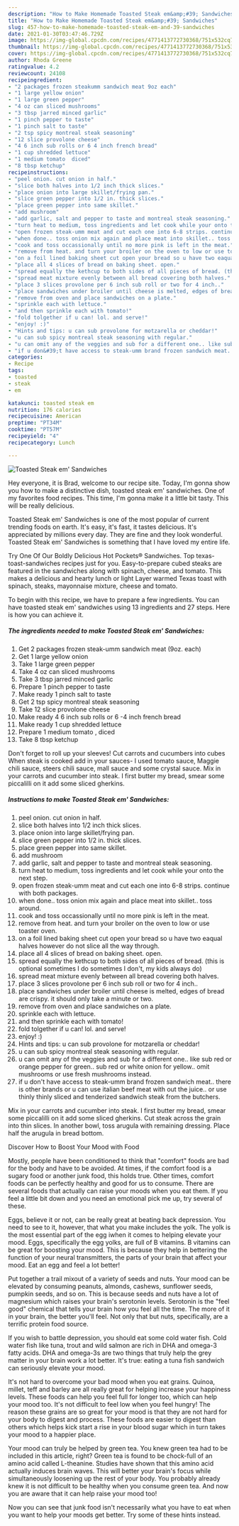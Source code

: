 ```yaml
---
description: "How to Make Homemade Toasted Steak em&amp;#39; Sandwiches"
title: "How to Make Homemade Toasted Steak em&amp;#39; Sandwiches"
slug: 457-how-to-make-homemade-toasted-steak-em-and-39-sandwiches
date: 2021-01-30T03:47:46.729Z
image: https://img-global.cpcdn.com/recipes/4771413772730368/751x532cq70/toasted-steak-em-sandwiches-recipe-main-photo.jpg
thumbnail: https://img-global.cpcdn.com/recipes/4771413772730368/751x532cq70/toasted-steak-em-sandwiches-recipe-main-photo.jpg
cover: https://img-global.cpcdn.com/recipes/4771413772730368/751x532cq70/toasted-steak-em-sandwiches-recipe-main-photo.jpg
author: Rhoda Greene
ratingvalue: 4.2
reviewcount: 24108
recipeingredient:
- "2 packages frozen steakumm sandwich meat 9oz each"
- "1 large yellow onion"
- "1 large green pepper"
- "4 oz can sliced mushrooms"
- "3 tbsp jarred minced garlic"
- "1 pinch pepper to taste"
- "1 pinch salt to taste"
- "2 tsp spicy montreal steak seasoning"
- "12 slice provolone cheese"
- "4 6 inch sub rolls or 6 4 inch french bread"
- "1 cup shredded lettuce"
- "1 medium tomato  diced"
- "8 tbsp ketchup"
recipeinstructions:
- "peel onion. cut onion in half."
- "slice both halves into 1/2 inch thick slices."
- "place onion into large skillet/frying pan."
- "slice green pepper into 1/2 in. thick slices."
- "place green pepper into same skillet."
- "add mushroom"
- "add garlic, salt and pepper to taste and montreal steak seasoning."
- "turn heat to medium, toss ingredients and let cook while your onto the next step."
- "open frozen steak-umm meat and cut each one into 6-8 strips. continue with both packages."
- "when done.. toss onion mix again and place meat into skillet.. toss around."
- "cook and toss occassionally until no more pink is left in the meat."
- "remove from heat. and turn your broiler on the oven to low or use toaster oven."
- "on a foil lined baking sheet cut open your bread so u have two eaqual halves however do not slice all the way through."
- "place all 4 slices of bread on baking sheet. open."
- "spread equally the kethcup to both sides of all pieces of bread. (this is optional sometimes I do sometimes I don&#39;t, my kids always do)"
- "spread meat mixture evenly between all bread covering both halves."
- "place 3 slices provolone per 6 inch sub roll or two for 4 inch.."
- "place sandwiches under broiler until cheese is melted, edges of bread are crispy. it should only take a minute or two."
- "remove from oven and place sandwiches on a plate."
- "sprinkle each with lettuce."
- "and then sprinkle each with tomato!"
- "fold tolgether if u can! lol. and serve!"
- "enjoy! :)"
- "Hints and tips: u can sub provolone for motzarella or cheddar!"
- "u can sub spicy montreal steak seasoning with regular."
- "u can omit any of the veggies and sub for a different one.. like sub red or orange pepper for green.. sub red or white onion for yellow.. omit mushrooms or use fresh mushrooms instead."
- "if u don&#39;t have access to steak-umm brand frozen sandwich meat.. there is other brands or u can use italian beef meat with out the juice.. or use thinly thinly sliced and tenderized sandwich steak from the butchers."
categories:
- Recipe
tags:
- toasted
- steak
- em

katakunci: toasted steak em 
nutrition: 176 calories
recipecuisine: American
preptime: "PT34M"
cooktime: "PT57M"
recipeyield: "4"
recipecategory: Lunch

---
```



![Toasted Steak em&#39; Sandwiches](https://img-global.cpcdn.com/recipes/4771413772730368/751x532cq70/toasted-steak-em-sandwiches-recipe-main-photo.jpg)

Hey everyone, it is Brad, welcome to our recipe site. Today, I'm gonna show you how to make a distinctive dish, toasted steak em&#39; sandwiches. One of my favorites food recipes. This time, I'm gonna make it a little bit tasty. This will be really delicious.

Toasted Steak em&#39; Sandwiches is one of the most popular of current trending foods on earth. It's easy, it's fast, it tastes delicious. It's appreciated by millions every day. They are fine and they look wonderful. Toasted Steak em&#39; Sandwiches is something that I have loved my entire life.

Try One Of Our Boldly Delicious Hot Pockets® Sandwiches. Top texas-toast-sandwiches recipes just for you. Easy-to-prepare cubed steaks are featured in the sandwiches along with spinach, cheese, and tomato. This makes a delicious and hearty lunch or light Layer warmed Texas toast with spinach, steaks, mayonnaise mixture, cheese and tomato.


To begin with this recipe, we have to prepare a few ingredients. You can have toasted steak em&#39; sandwiches using 13 ingredients and 27 steps. Here is how you can achieve it.

<!--inarticleads1-->

##### The ingredients needed to make Toasted Steak em&#39; Sandwiches:

1. Get 2 packages frozen steak-umm sandwich meat (9oz. each)
1. Get 1 large yellow onion
1. Take 1 large green pepper
1. Take 4 oz can sliced mushrooms
1. Take 3 tbsp jarred minced garlic
1. Prepare 1 pinch pepper to taste
1. Make ready 1 pinch salt to taste
1. Get 2 tsp spicy montreal steak seasoning
1. Take 12 slice provolone cheese
1. Make ready 4 6 inch sub rolls or 6 -4 inch french bread
1. Make ready 1 cup shredded lettuce
1. Prepare 1 medium tomato , diced
1. Take 8 tbsp ketchup


Don&#39;t forget to roll up your sleeves! Cut carrots and cucumbers into cubes When steak is cooked add in your sauces- I used tomato sauce, Maggie chili sauce, steers chili sauce, mall sauce and some crystal sauce. Mix in your carrots and cucumber into steak. I first butter my bread, smear some piccalilli on it add some sliced gherkins. 

<!--inarticleads2-->

##### Instructions to make Toasted Steak em&#39; Sandwiches:

1. peel onion. cut onion in half.
1. slice both halves into 1/2 inch thick slices.
1. place onion into large skillet/frying pan.
1. slice green pepper into 1/2 in. thick slices.
1. place green pepper into same skillet.
1. add mushroom
1. add garlic, salt and pepper to taste and montreal steak seasoning.
1. turn heat to medium, toss ingredients and let cook while your onto the next step.
1. open frozen steak-umm meat and cut each one into 6-8 strips. continue with both packages.
1. when done.. toss onion mix again and place meat into skillet.. toss around.
1. cook and toss occassionally until no more pink is left in the meat.
1. remove from heat. and turn your broiler on the oven to low or use toaster oven.
1. on a foil lined baking sheet cut open your bread so u have two eaqual halves however do not slice all the way through.
1. place all 4 slices of bread on baking sheet. open.
1. spread equally the kethcup to both sides of all pieces of bread. (this is optional sometimes I do sometimes I don&#39;t, my kids always do)
1. spread meat mixture evenly between all bread covering both halves.
1. place 3 slices provolone per 6 inch sub roll or two for 4 inch..
1. place sandwiches under broiler until cheese is melted, edges of bread are crispy. it should only take a minute or two.
1. remove from oven and place sandwiches on a plate.
1. sprinkle each with lettuce.
1. and then sprinkle each with tomato!
1. fold tolgether if u can! lol. and serve!
1. enjoy! :)
1. Hints and tips: u can sub provolone for motzarella or cheddar!
1. u can sub spicy montreal steak seasoning with regular.
1. u can omit any of the veggies and sub for a different one.. like sub red or orange pepper for green.. sub red or white onion for yellow.. omit mushrooms or use fresh mushrooms instead.
1. if u don&#39;t have access to steak-umm brand frozen sandwich meat.. there is other brands or u can use italian beef meat with out the juice.. or use thinly thinly sliced and tenderized sandwich steak from the butchers.


Mix in your carrots and cucumber into steak. I first butter my bread, smear some piccalilli on it add some sliced gherkins. Cut steak across the grain into thin slices. In another bowl, toss arugula with remaining dressing. Place half the arugula in bread bottom. 

Discover How to Boost Your Mood with Food


Mostly, people have been conditioned to think that "comfort" foods are bad for the body and have to be avoided. At times, if the comfort food is a sugary food or another junk food, this holds true. Other times, comfort foods can be perfectly healthy and good for us to consume. There are several foods that actually can raise your moods when you eat them. If you feel a little bit down and you need an emotional pick me up, try several of these.

Eggs, believe it or not, can be really great at beating back depression. You need to see to it, however, that what you make includes the yolk. The yolk is the most essential part of the egg iwhen it comes to helping elevate your mood. Eggs, specifically the egg yolks, are full of B vitamins. B vitamins can be great for boosting your mood. This is because they help in bettering the function of your neural transmitters, the parts of your brain that affect your mood. Eat an egg and feel a lot better!

Put together a trail mixout of a variety of seeds and nuts. Your mood can be elevated by consuming peanuts, almonds, cashews, sunflower seeds, pumpkin seeds, and so on. This is because seeds and nuts have a lot of magnesium which raises your brain's serotonin levels. Serotonin is the "feel good" chemical that tells your brain how you feel all the time. The more of it in your brain, the better you'll feel. Not only that but nuts, specifically, are a terrific protein food source.

If you wish to battle depression, you should eat some cold water fish. Cold water fish like tuna, trout and wild salmon are rich in DHA and omega-3 fatty acids. DHA and omega-3s are two things that truly help the grey matter in your brain work a lot better. It's true: eating a tuna fish sandwich can seriously elevate your mood. 

It's not hard to overcome your bad mood when you eat grains. Quinoa, millet, teff and barley are all really great for helping increase your happiness levels. These foods can help you feel full for longer too, which can help your mood too. It's not difficult to feel low when you feel hungry! The reason these grains are so great for your mood is that they are not hard for your body to digest and process. These foods are easier to digest than others which helps kick start a rise in your blood sugar which in turn takes your mood to a happier place.

Your mood can truly be helped by green tea. You knew green tea had to be included in this article, right? Green tea is found to be chock-full of an amino acid called L-theanine. Studies have shown that this amino acid actually induces brain waves. This will better your brain's focus while simultaneously loosening up the rest of your body. You probably already knew it is not difficult to be healthy when you consume green tea. And now you are aware that it can help raise your mood too!

Now you can see that junk food isn't necessarily what you have to eat when you want to help your moods get better. Try  some  of  these  hints  instead.

